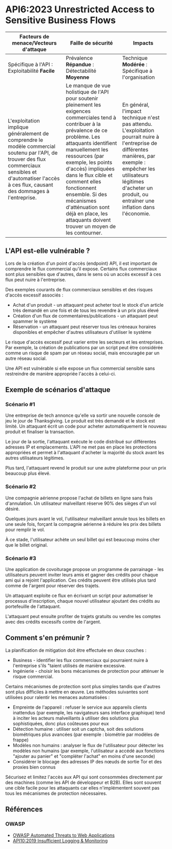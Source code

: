 # API6:2023 Unrestricted Access to Sensitive Business Flows

| Facteurs de menace/Vecteurs d'attaque | Faille de sécurité | Impacts |
| - | - | - |
| Spécifique à l'API : Exploitabilité **Facile** | Prévalence **Répandue** : Détectabilité **Moyenne** | Technique **Modérée** : Spécifique à l'organisation |
| L'exploitation implique généralement de comprendre le modèle commercial soutenu par l'API, de trouver des flux commerciaux sensibles et d'automatiser l'accès à ces flux, causant des dommages à l'entreprise. | Le manque de vue holistique de l'API pour soutenir pleinement les exigences commerciales tend à contribuer à la prévalence de ce problème. Les attaquants identifient manuellement les ressources (par exemple, les points d'accès) impliquées dans le flux cible et comment elles fonctionnent ensemble. Si des mécanismes d'atténuation sont déjà en place, les attaquants doivent trouver un moyen de les contourner. | En général, l'impact technique n'est pas attendu. L'exploitation pourrait nuire à l'entreprise de différentes manières, par exemple : empêcher les utilisateurs légitimes d'acheter un produit, ou entraîner une inflation dans l'économie. |

## L'API est-elle vulnérable ?

Lors de la création d'un point d'accès (endpoint) API, il est important de comprendre le flux commercial qu'il expose. Certains flux commerciaux sont plus sensibles que d'autres, dans le sens où un accès excessif à ces flux peut nuire à l'entreprise.

Des exemples courants de flux commerciaux sensibles et des risques d'accès excessif associés :

* Achat d'un produit - un attaquant peut acheter tout le stock d'un article très demandé en une fois et de tous les revendre à un prix plus élevé
* Création d'un flux de commentaires/publications - un attaquant peut spammer le système
* Réservation - un attaquant peut réserver tous les créneaux horaires disponibles
  et empêcher d'autres utilisateurs d'utiliser le système

Le risque d'accès excessif peut varier entre les secteurs et les entreprises. Par exemple, la création de publications par un script peut être considérée comme un risque de spam par un réseau social, mais encouragée par un autre réseau social.

Une API est vulnérable si elle expose un flux commercial sensible sans restreindre de manière appropriée l'accès à celui-ci.

## Exemple de scénarios d'attaque

### Scénario #1

Une entreprise de tech annonce qu'elle va sortir une nouvelle console de jeu le jour de Thanksgiving. Le produit est très demandé et le stock est limité. Un attaquant écrit un code pour acheter automatiquement le nouveau produit et finaliser la transaction.

Le jour de la sortie, l'attaquant exécute le code distribué sur différentes adresses IP et emplacements. L'API ne met pas en place les protections appropriées et permet à l'attaquant d'acheter la majorité du stock avant les autres utilisateurs légitimes.

Plus tard, l'attaquant revend le produit sur une autre plateforme pour un prix beaucoup plus élevé.

### Scénario #2

Une compagnie aérienne propose l'achat de billets en ligne sans frais d'annulation. Un utilisateur malveillant réserve 90% des sièges d'un vol désiré.

Quelques jours avant le vol, l'utilisateur malveillant annule tous les billets en une seule fois, forçant la compagnie aérienne à réduire les prix des billets pour remplir le vol.

À ce stade, l'utilisateur achète un seul billet qui est beaucoup moins cher que le billet original.

### Scénario #3

Une application de covoiturage propose un programme de parrainage - les utilisateurs peuvent inviter leurs amis et gagner des crédits pour chaque ami qui a rejoint l'application. Ces crédits peuvent être utilisés plus tard comme de l'argent pour réserver des trajets.

Un attaquant exploite ce flux en écrivant un script pour automatiser le processus d'inscription, chaque nouvel utilisateur ajoutant des crédits au portefeuille de l'attaquant.

L'attaquant peut ensuite profiter de trajets gratuits ou vendre les comptes avec des crédits excessifs contre de l'argent.

## Comment s'en prémunir ?

La planification de mitigation doit être effectuée en deux couches :

* Business - identifier les flux commerciaux qui pourraient nuire à l'entreprise s'ils "taient utilisés de manière excessive.
* Ingénierie - choisir les bons mécanismes de protection pour atténuer le risque commercial.

Certains mécanismes de protection sont plus simples tandis que d'autres sont plus difficiles à mettre en œuvre. Les méthodes suivantes sont utilisées pour ralentir les menaces automatisées :

* Empreinte de l'appareil : refuser le service aux appareils clients inattendus (par exemple, les navigateurs sans interface graphique) tend à inciter les acteurs malveillants à utiliser des solutions plus sophistiquées, donc plus coûteuses pour eux
* Détection humaine : utiliser soit un captcha, soit des solutions biométriques plus avancées (par exemple : biométrie par modèles de frappe)
* Modèles non humains : analyser le flux de l'utilisateur pour détecter les modèles non humains (par exemple, l'utilisateur a accédé aux fonctions "ajouter au panier" et "compléter l'achat" en moins d'une seconde)
* Considérer le blocage des adresses IP des nœuds de sortie Tor et des proxies bien connus

Sécurisez et limitez l'accès aux API qui sont consommées directement par des machines (comme les API de développeur et B2B). Elles sont souvent une cible facile pour les attaquants car elles n'implémentent souvent pas tous les mécanismes de protection nécessaires.

## Références 

### OWASP

* [OWASP Automated Threats to Web Applications][1]
* [API10:2019 Insufficient Logging & Monitoring][2]

[1]: https://owasp.org/www-project-automated-threats-to-web-applications/
[2]: https://owasp.org/API-Security/editions/2019/en/0xaa-insufficient-logging-monitoring/

